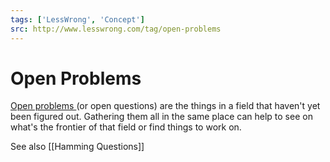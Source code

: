 ```yaml
---
tags: ['LessWrong', 'Concept']
src: http://www.lesswrong.com/tag/open-problems
---
```


# Open Problems
[Open problems ](http://en.wikipedia.org/wiki/Open_problems)(or open questions) are the things in a field that haven't yet been figured out. Gathering them all in the same place can help to see on what's the frontier of that field or find things to work on.

See also [[Hamming Questions]]

